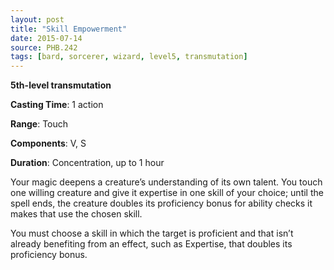 ```yaml
---
layout: post
title: "Skill Empowerment"
date: 2015-07-14
source: PHB.242
tags: [bard, sorcerer, wizard, level5, transmutation]
---
```


**5th-level transmutation**

**Casting Time**: 1 action

**Range**: Touch

**Components**: V, S

**Duration**: Concentration, up to 1 hour

Your magic deepens a creature’s understanding of its own talent. You touch one willing creature and give it expertise in one skill of your choice; until the spell ends,
the creature doubles its proficiency bonus for ability checks it makes that use the chosen skill.

You must choose a skill in which the target is proficient and that isn’t already benefiting from an effect, such as Expertise, that doubles its proficiency bonus.
